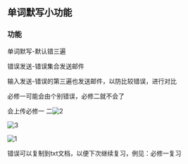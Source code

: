 ## 单词默写小功能

### 功能

单词默写-默认错三遍

错误发送-错误集合发送邮件

输入发送-错误的第三遍也发送邮件，以防比较错误，进行对比

必修一可能会由个别错误，必修二就不会了

会上传必修一 二![2](D:\Software\PyCharm\pythonProject\test01\summer_2022\wordDictation\README.assets\2.png)

![3](D:\Software\PyCharm\pythonProject\test01\summer_2022\wordDictation\README.assets\3.png)

![1](D:\Software\PyCharm\pythonProject\test01\summer_2022\wordDictation\README.assets\1.png)



错误可以复制到txt文档，以便下次继续复习，例见：必修一复习